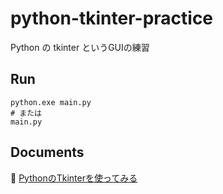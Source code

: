# python-tkinter-practice

Python の tkinter というGUIの練習

## Run

```shell
python.exe main.py
# または
main.py
```

## Documents

📖 [PythonのTkinterを使ってみる](https://qiita.com/nnahito/items/ad1428a30738b3d93762)  
